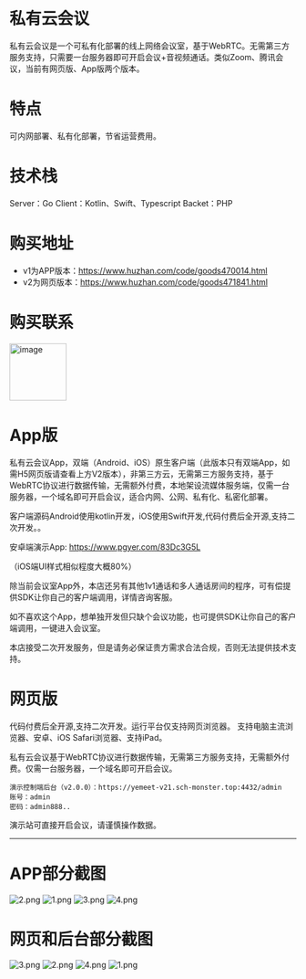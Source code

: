# 私有云会议

私有云会议是一个可私有化部署的线上网络会议室，基于WebRTC。无需第三方服务支持，只需要一台服务器即可开启会议+音视频通话。类似Zoom、腾讯会议，当前有网页版、App版两个版本。

# 特点

可内网部署、私有化部署，节省运营费用。

# 技术栈

Server：Go
Client：Kotlin、Swift、Typescript
Backet：PHP
 

# 购买地址

- v1为APP版本：https://www.huzhan.com/code/goods470014.html
- v2为网页版本：https://www.huzhan.com/code/goods471841.html

# 购买联系
 
<img src="https://s2.loli.net/2024/11/13/leA65GuhErQvBtP.png" style="width:100px;height:100px" alt="image"/>

 

# App版

私有云会议App，双端（Android、iOS）原生客户端（此版本只有双端App，如需H5网页版请查看上方V2版本），非第三方云，无需第三方服务支持，基于WebRTC协议进行数据传输，无需额外付费，本地架设流媒体服务端，仅需一台服务器，一个域名即可开启会议，适合内网、公网、私有化、私密化部署。

客户端源码Android使用kotlin开发，iOS使用Swift开发,代码付费后全开源,支持二次开发。。

安卓端演示App: https://www.pgyer.com/83Dc3G5L

（iOS端UI样式相似程度大概80%）

除当前会议室App外，本店还另有其他1v1通话和多人通话房间的程序，可有偿提供SDK让你自己的客户端调用，详情咨询客服。

如不喜欢这个App，想单独开发但只缺个会议功能，也可提供SDK让你自己的客户端调用，一键进入会议室。

本店接受二次开发服务，但是请务必保证贵方需求合法合规，否则无法提供技术支持。

# 网页版

代码付费后全开源,支持二次开发。运行平台仅支持网页浏览器。 支持电脑主流浏览器、安卓、iOS Safari浏览器、支持iPad。

私有云会议基于WebRTC协议进行数据传输，无需第三方服务支持，无需额外付费。仅需一台服务器，一个域名即可开启会议。

```
演示控制端后台（v2.0.0）：https://yemeet-v21.sch-monster.top:4432/admin
账号：admin
密码：admin888..
```

演示站可直接开启会议，请谨慎操作数据。

---------------------------------------------------------------------------

# APP部分截图

![2.png](https://s2.loli.net/2024/11/13/6CtLwSJ2qpU1OlN.png)
![1.png](https://s2.loli.net/2024/11/13/xXZChqVJMi8eTlL.png)
![3.png](https://s2.loli.net/2024/11/13/rgX83mA1WGZLONx.png)
![4.png](https://s2.loli.net/2024/11/13/tbW1UMgpzRJhQ9c.png)

# 网页和后台部分截图

![3.png](https://s2.loli.net/2024/11/13/JwWXus296kHPF8y.png)
![2.png](https://s2.loli.net/2024/11/13/bK8nYZpAqEJB5Vi.png)
![4.png](https://s2.loli.net/2024/11/13/AOYyG5kPxfnhc6M.png)
![1.png](https://s2.loli.net/2024/11/13/RnCFfKUXiMumWJ9.png)
